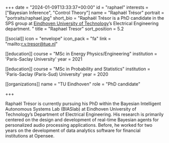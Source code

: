 +++
date = "2024-01-09T13:33:37+00:00"
id = "raphael"
interests = ["Bayesian Inference", "Control Theory"]
name = "Raphaël Trésor"
portrait = "portraits/raphael.jpg"
short_bio = "Raphaël Trésor is a PhD candidate in the SPS group at [Eindhoven University of Technology](https://www.tue.nl/en/)’s Electrical Engineering department. "
title = "Raphael Tresor"
sort_position = 5.2

[[social]]
    icon = "envelope"
    icon_pack = "fa"
    link = "mailto:r.v.tresor@tue.nl"

[[education]]
    course = "MSc in Energy Physics/Engineering"
    institution = 'Paris-Saclay University'
    year = 2021

[[education]]
    course = "MSc in Probability and Statistics"
    institution = 'Paris-Saclay (Paris-Sud) University'
    year = 2020

[[organizations]]
    name = "TU Eindhoven"
    role = "PhD candidate"

+++

 Rapha&euml;l Tr&eacute;sor is currently pursuing his PhD within the Bayesian Intelligent Autonomous Systems Lab (BIASlab) at Eindhoven University of Technology’s Department of Electrical Engineering. His research is primarily centered on the design and development of real-time Bayesian agents for personalized audio processing applications. Before, he worked for two years on the development of data analytics software for financial institutions at Opensee.
